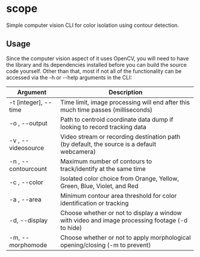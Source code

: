 # scope
Simple computer vision CLI for color isolation using contour detection.

## Usage
Since the computer vision aspect of it uses OpenCV, you will need to have the library and its dependencies installed before you can build the source code yourself.
Other than that, most if not all of the functionality can be accessed via the -h or --help arguments in the CLI:

| Argument  | Description |
| ------------- | ------------- |
| -t [integer], --time <integer> | Time limit, image processing will end after this much time passes (milliseconds)  |
| -o <string>,  --output <string> | Path to centroid coordinate data dump if looking to record tracking data  |
| -v <string>, --videosource <string> | Video stream or recording destination path (by default, the source is a default webcamera)  |
| -n <integer>, --contourcount <integer>  | Maximum number of contours to track/identify at the same time |
| -c <string>, --color <string>  | Isolated color choice from Orange, Yellow, Green, Blue, Violet, and Red  |
| -a <integer>, --area <integer>  | Minimum contour area threshold for color identification or tracking  |
| -d, --display  | Choose whether or not to display a window with video and image processing footage (-d to hide)  |
| -m, --morphomode  | Choose whether or not to apply morphological opening/closing (-m to prevent)  |

